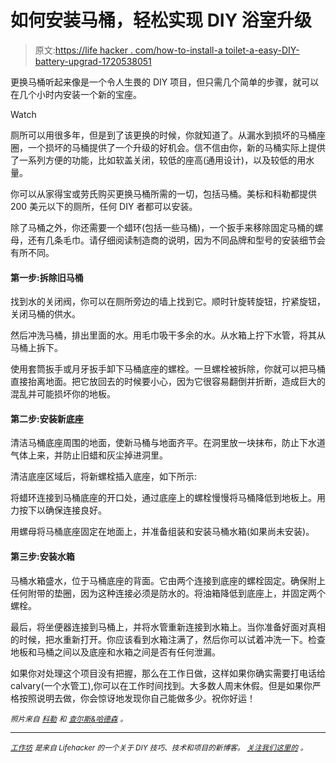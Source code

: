 # 如何安装马桶，轻松实现 DIY 浴室升级

> 原文:[https://life hacker . com/how-to-install-a toilet-a-easy-DIY-battery-upgrad-1720538051](https://lifehacker.com/how-to-install-a-toilet-for-an-easy-diy-bathroom-upgrad-1720538051)

更换马桶听起来像是一个令人生畏的 DIY 项目，但只需几个简单的步骤，就可以在几个小时内安装一个新的宝座。

Watch

厕所可以用很多年，但是到了该更换的时候，你就知道了。从漏水到损坏的马桶座圈，一个损坏的马桶提供了一个升级的好机会。信不信由你，新的马桶实际上提供了一系列方便的功能，比如软盖关闭，较低的座高(通用设计)，以及较低的用水量。

你可以从家得宝或劳氏购买更换马桶所需的一切，包括马桶。美标和科勒都提供 200 美元以下的厕所，任何 DIY 者都可以安装。

除了马桶之外，你还需要一个蜡环(包括一些马桶)，一个扳手来移除固定马桶的螺母，还有几条毛巾。请仔细阅读制造商的说明，因为不同品牌和型号的安装细节会有所不同。

#### 第一步:拆除旧马桶

找到水的关闭阀，你可以在厕所旁边的墙上找到它。顺时针旋转旋钮，拧紧旋钮，关闭马桶的供水。

然后冲洗马桶，排出里面的水。用毛巾吸干多余的水。从水箱上拧下水管，将其从马桶上拆下。

使用套筒扳手或月牙扳手卸下马桶底座的螺栓。一旦螺栓被拆除，你就可以把马桶直接抬离地面。把它放回去的时候要小心，因为它很容易翻倒并折断，造成巨大的混乱并可能损坏你的地板。

#### 第二步:安装新底座

清洁马桶底座周围的地面，使新马桶与地面齐平。在洞里放一块抹布，防止下水道气体上来，并防止旧蜡和灰尘掉进洞里。

清洁底座区域后，将新螺栓插入底座，如下所示:

将蜡环连接到马桶底座的开口处，通过底座上的螺栓慢慢将马桶降低到地板上。用力按下以确保连接良好。

用螺母将马桶底座固定在地面上，并准备组装和安装马桶水箱(如果尚未安装)。

#### 第三步:安装水箱

马桶水箱盛水，位于马桶底座的背面。它由两个连接到底座的螺栓固定。确保附上任何附带的垫圈，因为这种连接必须是防水的。将油箱降低到底座上，并固定两个螺栓。

最后，将坐便器连接到马桶上，并将水管重新连接到水箱上。当你准备好面对真相的时候，把水重新打开。你应该看到水箱注满了，然后你可以试着冲洗一下。检查地板和马桶之间以及底座和水箱之间是否有任何泄漏。

如果你对处理这个项目没有把握，那么在工作日做，这样如果你确实需要打电话给 calvary(一个水管工),你可以在工作时间找到。大多数人周末休假。但是如果你严格按照说明去做，你会惊讶地发现你自己能做多少。祝你好运！

<small>*照片来自*</small> [<small>*科勒*</small>](http://www.us.kohler.com/us/) <small>*和*</small> [<small>*查尔斯&哈德森*</small>](http://charlesandhudson.com) <small>*。*</small>

* * *

[<small>*工作坊*</small>](http://workshop.lifehacker.com/) <small>*是来自 Lifehacker 的一个关于 DIY 技巧、技术和项目的新博客。*</small> [<small>*关注我们这里的*</small>](https://twitter.com/WorkshopLH) <small>*。*</small>